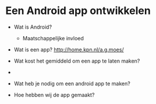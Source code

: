 # Een Android app ontwikkelen

- Wat is Android?
  - Maatschappelijke invloed

- Wat is een app? http://home.kpn.nl/a.g.moes/
- Wat kost het gemiddeld om een app te laten maken?
- 
 
- Wat heb je nodig om een android app te maken?
- Hoe hebben wij de app gemaakt?

